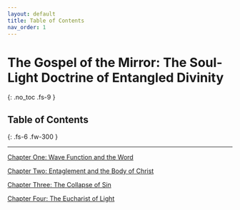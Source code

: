 ```yaml
---
layout: default
title: Table of Contents
nav_order: 1
---
```


# The Gospel of the Mirror: The Soul-Light Doctrine of Entangled Divinity
{: .no_toc .fs-9 }

## Table of Contents
{: .fs-6 .fw-300 }

---

[Chapter One: Wave Function and the Word](chapter-1.html)

[Chapter Two: Entaglement and the Body of Christ](chapter-2.html)

[Chapter Three: The Collapse of Sin](chapter-3.html)

[Chapter Four: The Eucharist of Light](chapter-4.html)
